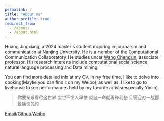 ```yaml
---
permalink: /
title: "About me"
author_profile: true
redirect_from: 
  - /about/
  - /about.html
---
```

Huang Jingxiang, a 2024 master's student majoring in journalism and communication at Nanjing University. He is a member of the Computational Communication Collaboratory. He studies under [Wang Chengjun](https://Chengjun.github.io/), associate professor. His research interests include computational social science, natural language processing and Data mining.

You can find more detailed info at my CV. In my free time, I like to delve into cooking(Maybe you can find it on my Weibo), as well as, I like to go to livehouse to see performances held by my favorite artists(especially Yinlin).
>  你要亲眼看尽这世界 尘世不怜人卑怯 就这一命就再锋利些 只管迎刃一战那最痛快的约

[Email](raconz1211@gmail.com)/[Github](https://github.com/Huang-Jingxiang)/[Weibo](https://weibo.com/u/7313617592)
